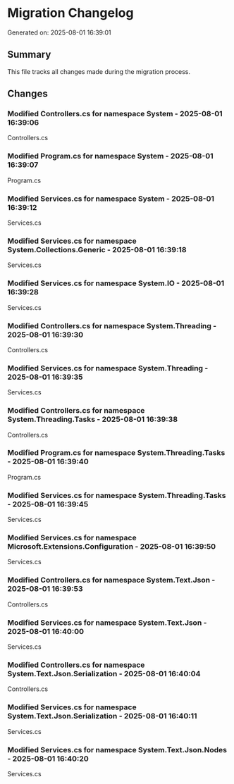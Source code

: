 # Migration Changelog

Generated on: 2025-08-01 16:39:01

## Summary
This file tracks all changes made during the migration process.

## Changes

### Modified Controllers.cs for namespace System - 2025-08-01 16:39:06
Controllers.cs

### Modified Program.cs for namespace System - 2025-08-01 16:39:07
Program.cs

### Modified Services.cs for namespace System - 2025-08-01 16:39:12
Services.cs

### Modified Services.cs for namespace System.Collections.Generic - 2025-08-01 16:39:18
Services.cs

### Modified Services.cs for namespace System.IO - 2025-08-01 16:39:28
Services.cs

### Modified Controllers.cs for namespace System.Threading - 2025-08-01 16:39:30
Controllers.cs

### Modified Services.cs for namespace System.Threading - 2025-08-01 16:39:35
Services.cs

### Modified Controllers.cs for namespace System.Threading.Tasks - 2025-08-01 16:39:38
Controllers.cs

### Modified Program.cs for namespace System.Threading.Tasks - 2025-08-01 16:39:40
Program.cs

### Modified Services.cs for namespace System.Threading.Tasks - 2025-08-01 16:39:45
Services.cs

### Modified Services.cs for namespace Microsoft.Extensions.Configuration - 2025-08-01 16:39:50
Services.cs

### Modified Controllers.cs for namespace System.Text.Json - 2025-08-01 16:39:53
Controllers.cs

### Modified Services.cs for namespace System.Text.Json - 2025-08-01 16:40:00
Services.cs

### Modified Controllers.cs for namespace System.Text.Json.Serialization - 2025-08-01 16:40:04
Controllers.cs

### Modified Services.cs for namespace System.Text.Json.Serialization - 2025-08-01 16:40:11
Services.cs

### Modified Services.cs for namespace System.Text.Json.Nodes - 2025-08-01 16:40:20
Services.cs
